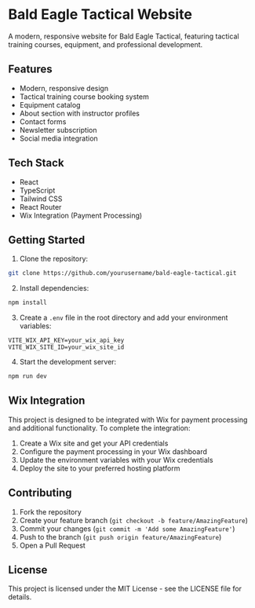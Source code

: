 # Bald Eagle Tactical Website

A modern, responsive website for Bald Eagle Tactical, featuring tactical training courses, equipment, and professional development.

## Features

- Modern, responsive design
- Tactical training course booking system
- Equipment catalog
- About section with instructor profiles
- Contact forms
- Newsletter subscription
- Social media integration

## Tech Stack

- React
- TypeScript
- Tailwind CSS
- React Router
- Wix Integration (Payment Processing)

## Getting Started

1. Clone the repository:
```bash
git clone https://github.com/yourusername/bald-eagle-tactical.git
```

2. Install dependencies:
```bash
npm install
```

3. Create a `.env` file in the root directory and add your environment variables:
```env
VITE_WIX_API_KEY=your_wix_api_key
VITE_WIX_SITE_ID=your_wix_site_id
```

4. Start the development server:
```bash
npm run dev
```

## Wix Integration

This project is designed to be integrated with Wix for payment processing and additional functionality. To complete the integration:

1. Create a Wix site and get your API credentials
2. Configure the payment processing in your Wix dashboard
3. Update the environment variables with your Wix credentials
4. Deploy the site to your preferred hosting platform

## Contributing

1. Fork the repository
2. Create your feature branch (`git checkout -b feature/AmazingFeature`)
3. Commit your changes (`git commit -m 'Add some AmazingFeature'`)
4. Push to the branch (`git push origin feature/AmazingFeature`)
5. Open a Pull Request

## License

This project is licensed under the MIT License - see the LICENSE file for details.
